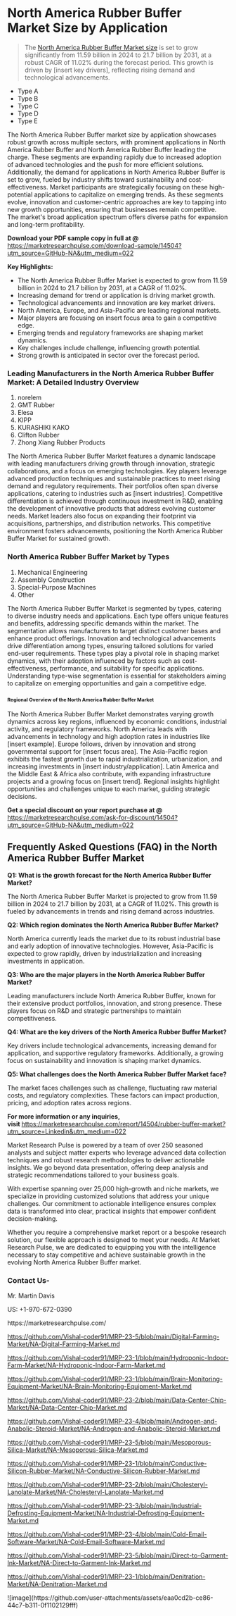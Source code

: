 <h1>North America Rubber Buffer Market&nbsp;Size by Application</h1><blockquote><p>The <a href="https://marketresearchpulse.com/download-sample/14504?utm_source=GitHub-NA&amp;utm_medium=022">North America Rubber Buffer Market size</a> is set to grow significantly from 11.59 billion in 2024 to 21.7 billion by 2031, at a robust CAGR of 11.02% during the forecast period. This growth is driven by [insert key drivers], reflecting rising demand and technological advancements.</p></blockquote><ul><li>Type A<li> Type B<li> Type C<li> Type D<li> Type E</li></ul><p>The North America Rubber Buffer market size by application showcases robust growth across multiple sectors, with prominent applications in North America Rubber Buffer and North America Rubber Buffer leading the charge. These segments are expanding rapidly due to increased adoption of advanced technologies and the push for more efficient solutions. Additionally, the demand for applications in North America Rubber Buffer is set to grow, fueled by industry shifts toward sustainability and cost-effectiveness. Market participants are strategically focusing on these high-potential applications to capitalize on emerging trends. As these segments evolve, innovation and customer-centric approaches are key to tapping into new growth opportunities, ensuring that businesses remain competitive. The market's broad application spectrum offers diverse paths for expansion and long-term profitability.</p><p><strong>Download your PDF sample copy in full at @ </strong><a href="https://marketresearchpulse.com/download-sample/14504?utm_source=GitHub-NA&amp;utm_medium=022">https://marketresearchpulse.com/download-sample/14504?utm_source=GitHub-NA&amp;utm_medium=022</a></p><p><strong>Key Highlights: </strong></p><ul><li>The North America Rubber Buffer Market is expected to grow from 11.59 billion in 2024 to 21.7 billion by 2031, at a CAGR of 11.02%.</li><li>Increasing demand for trend or application is driving market growth.</li><li>Technological advancements and innovation are key market drivers.</li><li>North America, Europe, and Asia-Pacific are leading regional markets.</li><li>Major players are focusing on insert focus area to gain a competitive edge.</li><li>Emerging trends and regulatory frameworks are shaping market dynamics.</li><li>Key challenges include challenge, influencing growth potential.</li><li>Strong growth is anticipated in sector over the forecast period.</li></ul><h3>Leading Manufacturers in the North America Rubber Buffer Market: A Detailed Industry Overview</h3><ol><li>norelem</li><li>GMT Rubber</li><li>Elesa</li><li>KIPP</li><li>KURASHIKI KAKO</li><li>Clifton Rubber</li><li>Zhong Xiang Rubber Products</li></ol><div class="flex max-w-full flex-col flex-grow"><div class="min-h-8 text-message flex w-full flex-col items-end gap-2 whitespace-normal break-words [.text-message+&amp;]:mt-5" dir="auto" data-message-author-role="assistant" data-message-id="fd8432e4-4910-450d-b182-61b7bfb0a01f" data-message-model-slug="gpt-4o"><div class="flex w-full flex-col gap-1 empty:hidden first:pt-[3px]"><div class="markdown prose w-full break-words dark:prose-invert light"><p>The North America Rubber Buffer Market features a dynamic landscape with leading manufacturers driving growth through innovation, strategic collaborations, and a focus on emerging technologies. Key players leverage advanced production techniques and sustainable practices to meet rising demand and regulatory requirements. Their portfolios often span diverse applications, catering to industries such as [insert industries]. Competitive differentiation is achieved through continuous investment in R&amp;D, enabling the development of innovative products that address evolving customer needs. Market leaders also focus on expanding their footprint via acquisitions, partnerships, and distribution networks. This competitive environment fosters advancements, positioning the North America Rubber Buffer Market for sustained growth.</p></div></div></div></div><h3>North America Rubber Buffer Market by Types</h3><ol><li>Mechanical Engineering<li> Assembly Construction<li> Special-Purpose Machines<li> Other</li></ol><div class="flex max-w-full flex-col flex-grow"><div class="min-h-8 text-message flex w-full flex-col items-end gap-2 whitespace-normal break-words [.text-message+&amp;]:mt-5" dir="auto" data-message-author-role="assistant" data-message-id="084470be-0bb7-4664-bddf-5156b4f41249" data-message-model-slug="gpt-4o-mini"><div class="flex w-full flex-col gap-1 empty:hidden first:pt-[3px]"><div class="markdown prose w-full break-words dark:prose-invert light"><p>The North America Rubber Buffer Market is segmented by types, catering to diverse industry needs and applications. Each type offers unique features and benefits, addressing specific demands within the market. The segmentation allows manufacturers to target distinct customer bases and enhance product offerings. Innovation and technological advancements drive differentiation among types, ensuring tailored solutions for varied end-user requirements. These types play a pivotal role in shaping market dynamics, with their adoption influenced by factors such as cost-effectiveness, performance, and suitability for specific applications. Understanding type-wise segmentation is essential for stakeholders aiming to capitalize on emerging opportunities and gain a competitive edge.</p></div></div></div></div><h3><span style="font-size: 11px;">Regional Overview of the North America Rubber Buffer Market</span></h3><div class="flex max-w-full flex-col flex-grow"><div class="min-h-8 text-message flex w-full flex-col items-end gap-2 whitespace-normal break-words [.text-message+&amp;]:mt-5" dir="auto" data-message-author-role="assistant" data-message-id="e9038762-ce64-4e30-91c9-9bd413514231" data-message-model-slug="gpt-4o-mini"><div class="flex w-full flex-col gap-1 empty:hidden first:pt-[3px]"><div class="markdown prose w-full break-words dark:prose-invert light"><p>The North America Rubber Buffer Market demonstrates varying growth dynamics across key regions, influenced by economic conditions, industrial activity, and regulatory frameworks. North America leads with advancements in technology and high adoption rates in industries like [insert example]. Europe follows, driven by innovation and strong governmental support for [insert focus area]. The Asia-Pacific region exhibits the fastest growth due to rapid industrialization, urbanization, and increasing investments in [insert industry/application]. Latin America and the Middle East &amp; Africa also contribute, with expanding infrastructure projects and a growing focus on [insert trend]. Regional insights highlight opportunities and challenges unique to each market, guiding strategic decisions.</p></div></div></div></div><p><strong>Get a special discount on your report purchase at @ </strong><a href="https://marketresearchpulse.com/ask-for-discount/14504?utm_source=GitHub-NA&amp;utm_medium=022">https://marketresearchpulse.com/ask-for-discount/14504?utm_source=GitHub-NA&amp;utm_medium=022</a></p><h2>Frequently Asked Questions (FAQ) in the North America Rubber Buffer Market</h2><p><strong>Q1: What is the growth forecast for the North America Rubber Buffer Market?</strong></p><p>The North America Rubber Buffer Market is projected to grow from 11.59 billion in 2024 to 21.7 billion by 2031, at a CAGR of 11.02%. This growth is fueled by advancements in trends and rising demand across industries.</p><p><strong>Q2: Which region dominates the North America Rubber Buffer Market?</strong></p><p>North America currently leads the market due to its robust industrial base and early adoption of innovative technologies. However, Asia-Pacific is expected to grow rapidly, driven by industrialization and increasing investments in application.</p><p><strong>Q3: Who are the major players in the North America Rubber Buffer Market?</strong></p><p>Leading manufacturers include North America Rubber Buffer, known for their extensive product portfolios, innovation, and strong presence. These players focus on R&amp;D and strategic partnerships to maintain competitiveness.</p><p><strong>Q4: What are the key drivers of the North America Rubber Buffer Market?</strong></p><p>Key drivers include technological advancements, increasing demand for application, and supportive regulatory frameworks. Additionally, a growing focus on sustainability and innovation is shaping market dynamics.</p><p><strong>Q5: What challenges does the North America Rubber Buffer Market face?</strong></p><p>The market faces challenges such as challenge, fluctuating raw material costs, and regulatory complexities. These factors can impact production, pricing, and adoption rates across regions.</p><p><strong>For more information or any inquiries, visit&nbsp;</strong><a href="https://marketresearchpulse.com/report/14504/rubber-buffer-market?utm_source=Linkedin&utm_medium=022">https://marketresearchpulse.com/report/14504/rubber-buffer-market?utm_source=Linkedin&utm_medium=022</a></p><p>Market Research Pulse is powered by a team of over 250 seasoned analysts and subject matter experts who leverage advanced data collection techniques and robust research methodologies to deliver actionable insights. We go beyond data presentation, offering deep analysis and strategic recommendations tailored to your business goals.</p><p>With expertise spanning over 25,000 high-growth and niche markets, we specialize in providing customized solutions that address your unique challenges. Our commitment to actionable intelligence ensures complex data is transformed into clear, practical insights that empower confident decision-making.</p><p>Whether you require a comprehensive market report or a bespoke research solution, our flexible approach is designed to meet your needs. At Market Research Pulse, we are dedicated to equipping you with the intelligence necessary to stay competitive and achieve sustainable growth in the evolving North America Rubber Buffer market.</p><h3><strong>Contact Us-</strong></h3><p>Mr. Martin Davis</p><p>US: +1-970-672-0390</p><p>https://marketresearchpulse.com/</p><p><a href="https://github.com/Vishal-coder91/MRP-23-5/blob/main/Digital-Farming-Market/NA-Digital-Farming-Market.md">https://github.com/Vishal-coder91/MRP-23-5/blob/main/Digital-Farming-Market/NA-Digital-Farming-Market.md</a></p><p><a href="https://github.com/Vishal-coder91/MRP-23-1/blob/main/Hydroponic-Indoor-Farm-Market/NA-Hydroponic-Indoor-Farm-Market.md">https://github.com/Vishal-coder91/MRP-23-1/blob/main/Hydroponic-Indoor-Farm-Market/NA-Hydroponic-Indoor-Farm-Market.md</a></p><p><a href="https://github.com/Vishal-coder91/MRP-23-1/blob/main/Brain-Monitoring-Equipment-Market/NA-Brain-Monitoring-Equipment-Market.md">https://github.com/Vishal-coder91/MRP-23-1/blob/main/Brain-Monitoring-Equipment-Market/NA-Brain-Monitoring-Equipment-Market.md</a></p><p><a href="https://github.com/Vishal-coder91/MRP-23-2/blob/main/Data-Center-Chip-Market/NA-Data-Center-Chip-Market.md">https://github.com/Vishal-coder91/MRP-23-2/blob/main/Data-Center-Chip-Market/NA-Data-Center-Chip-Market.md</a></p><p><a href="https://github.com/Vishal-coder91/MRP-23-4/blob/main/Androgen-and-Anabolic-Steroid-Market/NA-Androgen-and-Anabolic-Steroid-Market.md">https://github.com/Vishal-coder91/MRP-23-4/blob/main/Androgen-and-Anabolic-Steroid-Market/NA-Androgen-and-Anabolic-Steroid-Market.md</a></p><p><a href="https://github.com/Vishal-coder91/MRP-23-5/blob/main/Mesoporous-Silica-Market/NA-Mesoporous-Silica-Market.md">https://github.com/Vishal-coder91/MRP-23-5/blob/main/Mesoporous-Silica-Market/NA-Mesoporous-Silica-Market.md</a></p><p><a href="https://github.com/Vishal-coder91/MRP-23-1/blob/main/Conductive-Silicon-Rubber-Market/NA-Conductive-Silicon-Rubber-Market.md">https://github.com/Vishal-coder91/MRP-23-1/blob/main/Conductive-Silicon-Rubber-Market/NA-Conductive-Silicon-Rubber-Market.md</a></p><p><a href="https://github.com/Vishal-coder91/MRP-23-2/blob/main/Cholesteryl-Lanolate-Market/NA-Cholesteryl-Lanolate-Market.md">https://github.com/Vishal-coder91/MRP-23-2/blob/main/Cholesteryl-Lanolate-Market/NA-Cholesteryl-Lanolate-Market.md</a></p><p><a href="https://github.com/Vishal-coder91/MRP-23-3/blob/main/Industrial-Defrosting-Equipment-Market/NA-Industrial-Defrosting-Equipment-Market.md">https://github.com/Vishal-coder91/MRP-23-3/blob/main/Industrial-Defrosting-Equipment-Market/NA-Industrial-Defrosting-Equipment-Market.md</a></p><p><a href="https://github.com/Vishal-coder91/MRP-23-4/blob/main/Cold-Email-Software-Market/NA-Cold-Email-Software-Market.md">https://github.com/Vishal-coder91/MRP-23-4/blob/main/Cold-Email-Software-Market/NA-Cold-Email-Software-Market.md</a></p><p><a href="https://github.com/Vishal-coder91/MRP-23-5/blob/main/Direct-to-Garment-Ink-Market/NA-Direct-to-Garment-Ink-Market.md">https://github.com/Vishal-coder91/MRP-23-5/blob/main/Direct-to-Garment-Ink-Market/NA-Direct-to-Garment-Ink-Market.md</a></p><p><a href="https://github.com/Vishal-coder91/MRP-23-1/blob/main/Denitration-Market/NA-Denitration-Market.md">https://github.com/Vishal-coder91/MRP-23-1/blob/main/Denitration-Market/NA-Denitration-Market.md</a></p>
![image](https://github.com/user-attachments/assets/eaa0cd2b-ce86-44c7-b311-0f1102129fff)
